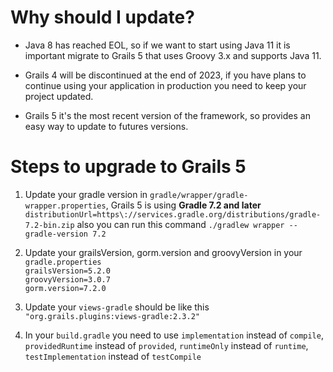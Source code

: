 # Why should I update?

- Java 8 has reached EOL, so if we want to start using Java 11 it is important migrate to
Grails 5  that uses Groovy 3.x and supports Java 11.


- Grails 4 will be discontinued at the end of 2023, if you have plans to continue using your
application in production you need to keep your project updated.


- Grails 5 it's the most recent version of the framework, so provides an easy way to update to futures versions.


# Steps to upgrade to Grails 5

1. Update your gradle version in `gradle/wrapper/gradle-wrapper.properties`, Grails 5 is using **Gradle 7.2 and later**
   `distributionUrl=https\://services.gradle.org/distributions/gradle-7.2-bin.zip` also you can run this command `./gradlew wrapper --gradle-version 7.2`

2. Update your grailsVersion, gorm.version and groovyVersion in your `gradle.properties` <br> `grailsVersion=5.2.0` <br>
   `groovyVersion=3.0.7` <br> `gorm.version=7.2.0`

3. Update your `views-gradle` should be like this `"org.grails.plugins:views-gradle:2.3.2"`

4. In your `build.gradle` you need to use `implementation` instead of `compile`, `providedRuntime` instead of `provided`,
   `runtimeOnly` instead of `runtime`, `testImplementation` instead of `testCompile`
